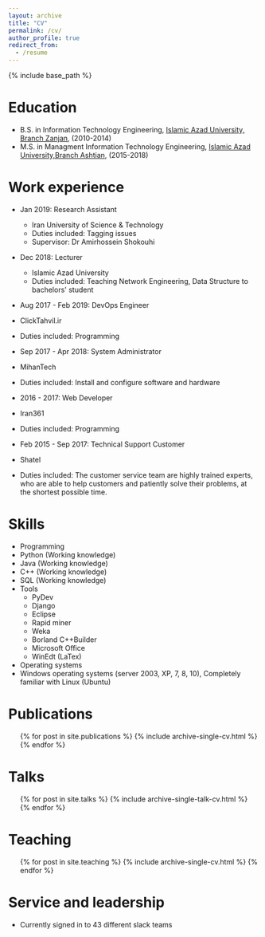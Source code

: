 ```yaml
---
layout: archive
title: "CV"
permalink: /cv/
author_profile: true
redirect_from:
  - /resume
---
```


{% include base_path %}

Education
======
* B.S. in Information Technology Engineering, [Islamic Azad University, Branch Zanjan](http://www.iauz.ac.ir/), (2010-2014)
* M.S. in Managment Information Technology Engineering, [Islamic Azad University,Branch Ashtian](http://www.aiau.ac.ir/), (2015-2018)


Work experience
======
* Jan 2019: Research Assistant
  * Iran University of Science & Technology
  * Duties included: Tagging issues
  * Supervisor: Dr Amirhossein Shokouhi

* Dec 2018: Lecturer
  * Islamic Azad University
  * Duties included: Teaching Network Engineering, Data Structure to bachelors' student
  
* Aug 2017 - Feb 2019: DevOps Engineer
 * ClickTahvil.ir
 * Duties included: Programming
 
* Sep 2017 - Apr 2018: System Administrator
 * MihanTech
 * Duties included: Install and configure software and hardware

* 2016 - 2017: Web Developer
 * Iran361
 * Duties included: Programming

* Feb 2015 - Sep 2017: Technical Support Customer
 * Shatel
 * Duties included: The customer service team are highly trained experts, who are able to help customers and patiently solve their problems, at the shortest possible time. 
 
Skills
======
* Programming
 * Python (Working knowledge)
 * Java (Working knowledge) 
 * C++ (Working knowledge)
 * SQL (Working knowledge)
* Tools 
  * PyDev
  * Django
  * Eclipse
  * Rapid miner
  * Weka
  * Borland C++Builder
  * Microsoft Office
  * WinEdt (LaTex)
* Operating systems
 * Windows operating systems (server 2003, XP, 7, 8, 10), Completely familiar
with Linux (Ubuntu)

Publications
======
  <ul>{% for post in site.publications %}
    {% include archive-single-cv.html %}
  {% endfor %}</ul>
  
Talks
======
  <ul>{% for post in site.talks %}
    {% include archive-single-talk-cv.html %}
  {% endfor %}</ul>
  
Teaching
======
  <ul>{% for post in site.teaching %}
    {% include archive-single-cv.html %}
  {% endfor %}</ul>
  
Service and leadership
======
* Currently signed in to 43 different slack teams
